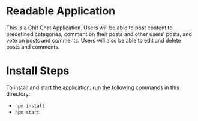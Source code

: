 # Readable Application

This is a Chit Chat Application.
Users will be able to post content to predefined categories, comment on their posts and other users' posts, and vote on posts and comments. Users will also be able to edit and delete posts and comments.

# Install Steps

To install and start the application, run the following commands in this directory:

* `npm install`
* `npm start`
